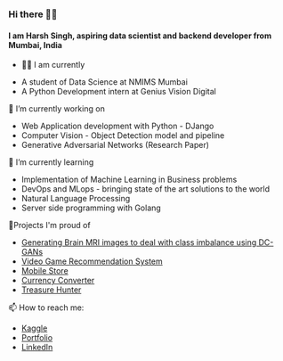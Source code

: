 ### Hi there ✌🏻
#### I am Harsh Singh, aspiring data scientist and backend developer from Mumbai, India

- 👨‍💻 I am currently
* A student of Data Science at NMIMS Mumbai
* A Python Development intern at Genius Vision Digital

🔭 I’m currently working on
* Web Application development with Python - DJango
* Computer Vision - Object Detection model and pipeline
* Generative Adversarial Networks (Research Paper)

🌱 I’m currently learning
* Implementation of Machine Learning in Business problems
* DevOps and MLops - bringing state of the art solutions to the world
* Natural Language Processing 
* Server side programming with Golang

📖Projects I'm proud of
* <a href="https://github.com/AarnoStormborn/GenerativeAdversarialNetwork">Generating Brain MRI images to deal with class imbalance using DC-GANs</a>
* <a href="https://github.com/AarnoStormborn/gamerecommendationsystem">Video Game Recommendation System</a>
* <a href="https://github.com/AarnoStormborn/theMADproject">Mobile Store</a>
* <a href="https://github.com/AarnoStormborn/CurrencyConverterGUI">Currency Converter</a>
* <a href="https://github.com/AarnoStormborn/TreasureHunter">Treasure Hunter</a>

📫 How to reach me:
* <a href="https://www.kaggle.com/harshsingh2209">Kaggle</a>
* <a href="https://harshsingh22.pythonanywhere.com/">Portfolio</a>
* <a href="https://www.linkedin.com/in/harsh-singh-4428241b4/">LinkedIn</a>
